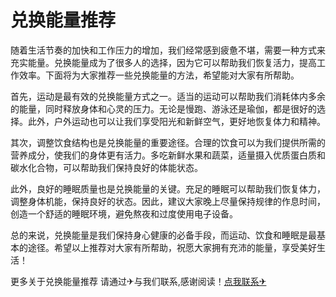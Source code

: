 # 兑换能量推荐

随着生活节奏的加快和工作压力的增加，我们经常感到疲惫不堪，需要一种方式来充实能量。兑换能量成为了很多人的选择，因为它可以帮助我们恢复活力，提高工作效率。下面将为大家推荐一些兑换能量的方法，希望能对大家有所帮助。

首先，运动是最有效的兑换能量方式之一。适当的运动可以帮助我们消耗体内多余的能量，同时释放身体和心灵的压力。无论是慢跑、游泳还是瑜伽，都是很好的选择。此外，户外运动也可以让我们享受阳光和新鲜空气，更好地恢复体力和精神。

其次，调整饮食结构也是兑换能量的重要途径。合理的饮食可以为我们提供所需的营养成分，使我们的身体更有活力。多吃新鲜水果和蔬菜，适量摄入优质蛋白质和碳水化合物，可以帮助我们保持良好的体能状态。

此外，良好的睡眠质量也是兑换能量的关键。充足的睡眠可以帮助我们恢复体力，调整身体机能，保持良好的状态。因此，建议大家晚上尽量保持规律的作息时间，创造一个舒适的睡眠环境，避免熬夜和过度使用电子设备。

总的来说，兑换能量是我们保持身心健康的必备手段，而运动、饮食和睡眠是最基本的途径。希望以上推荐对大家有所帮助，祝愿大家拥有充沛的能量，享受美好生活！

更多关于兑换能量推荐 请通过✈与我们联系,感谢阅读！[点我联系✈](https://img.G208.com)